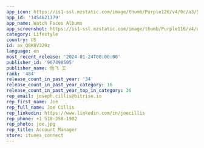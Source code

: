 ```yaml
---
app_icon: https://is1-ssl.mzstatic.com/image/thumb/Purple126/v4/0c/a3/53/0ca35340-cf93-3e49-98aa-ded2cc85537c/AppIcon-0-0-1x_U007emarketing-0-7-0-sRGB-85-220.png/1024x1024bb.png
app_id: '1454621179'
app_name: Watch Faces Albums
app_screenshot: https://is1-ssl.mzstatic.com/image/thumb/Purple116/v4/d5/c5/9f/d5c59f46-945e-a60b-0876-1b815c6bae57/a2757d2c-8ac7-407f-be0c-0d48b6700c21_1.jpg/1242x2688bb.png
category: Lifestyle
country: US
id: ax_Q8K8V329z
language: en
most_recent_release: '2024-01-24T00:00:00'
publisher_id: '967498505'
publisher_name: 怡飞 王
rank: '484'
release_count_in_past_year: '34'
release_count_in_past_year_category: 16
release_count_in_past_year_top_in_category: 36
rep_email: joseph.cillis@bitrise.io
rep_first_name: Joe
rep_full_name: Joe Cillis
rep_linkedin: https://www.linkedin.com/in/joecillis
rep_phone: +1 518-258-1902
rep_photo: joe.jpg
rep_title: Account Manager
store: itunes_connect
---
```

